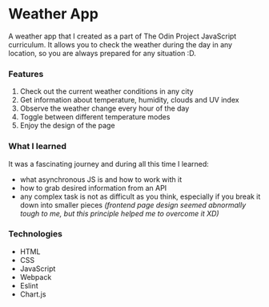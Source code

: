 # Weather App

A weather app that I created as a part of The Odin Project JavaScript curriculum. It allows you to check the weather during the day in any location, so you are always prepared for any situation :D.

### Features

1. Check out the current weather conditions in any city
2. Get information about temperature, humidity, clouds and UV index
3. Observe the weather change every hour of the day
4. Toggle between different temperature modes
5. Enjoy the design of the page

### What I learned

It was a fascinating journey and during all this time I learned:

- what asynchronous JS is and how to work with it
- how to grab desired information from an API
- any complex task is not as difficult as you think, especially if you break it down into smaller pieces _(frontend page design seemed abnormally tough to me, but this principle helped me to overcome it XD)_

### Technologies

- HTML
- CSS
- JavaScript
- Webpack
- Eslint
- Chart.js
